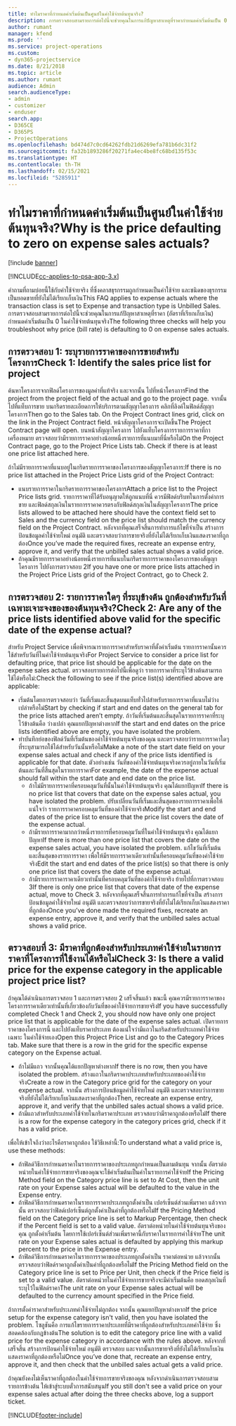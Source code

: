 ```yaml
---
title: ทำไมราคาที่กำหนดค่าเริ่มต้นเป็นศูนย์ในค่าใช้จ่ายต้นทุนจริง?
description: การตรวจสอบสามรายการต่อไปนี้จะช่วยคุณในการแก้ปัญหาสาเหตุที่ราคากำหนดค่าเริ่มต้นเป็น 0 ในค่าใช้จ่ายต้นทุนจริง
author: rumant
manager: kfend
ms.prod: ''
ms.service: project-operations
ms.custom:
- dyn365-projectservice
ms.date: 8/21/2018
ms.topic: article
ms.author: rumant
audience: Admin
search.audienceType:
- admin
- customizer
- enduser
search.app:
- D365CE
- D365PS
- ProjectOperations
ms.openlocfilehash: bd474d7c0cd64262fdb21d6269efa781b6dc31f2
ms.sourcegitcommit: fa32b1893286f20271fa4ec4be8fc68bd135f53c
ms.translationtype: HT
ms.contentlocale: th-TH
ms.lasthandoff: 02/15/2021
ms.locfileid: "5285911"
---
```

# <a name="why-is-the-price-defaulting-to-zero-on-expense-sales-actuals"></a><span data-ttu-id="3e97c-103">ทำไมราคาที่กำหนดค่าเริ่มต้นเป็นศูนย์ในค่าใช้จ่ายต้นทุนจริง?</span><span class="sxs-lookup"><span data-stu-id="3e97c-103">Why is the price defaulting to zero on expense sales actuals?</span></span>

[!include [banner](../includes/psa-now-project-operations.md)]

[!INCLUDE[cc-applies-to-psa-app-3.x](../includes/cc-applies-to-psa-app-3x.md)]

<span data-ttu-id="3e97c-104">คำถามที่ถามบ่อยนี้ใช้กับค่าใช้จ่ายจริง ที่ซึ่งคลาสธุรกรรมถูกกำหนดเป็นค่าใช้จ่าย และชนิดของธุรกรรมเป็นยอดขายที่ยังไม่ได้เรียกเก็บเงิน</span><span class="sxs-lookup"><span data-stu-id="3e97c-104">This FAQ applies to expense actuals where the transaction class is set to Expense and transaction type is Unbilled Sales.</span></span> <span data-ttu-id="3e97c-105">การตรวจสอบสามรายการต่อไปนี้จะช่วยคุณในการแก้ปัญหาสาเหตุที่ราคา (อัตราที่เรียกเก็บเงิน) กำหนดค่าเริ่มต้นเป็น 0 ในค่าใช้จ่ายต้นทุนจริง</span><span class="sxs-lookup"><span data-stu-id="3e97c-105">The following three checks will help you troubleshoot why price (bill rate) is defaulting to 0 on expense sales actuals.</span></span>

## <a name="check-1-identify-the-sales-price-list-for-project"></a><span data-ttu-id="3e97c-106">การตรวจสอบ 1: ระบุรายการราคาของการขายสำหรับโครงการ</span><span class="sxs-lookup"><span data-stu-id="3e97c-106">Check 1: Identify the sales price list for project</span></span>

<span data-ttu-id="3e97c-107">ค้นหาโครงการจากฟิลด์โครงการของมูลค่าที่แท้จริง และจากนั้น ไปที่หน้าโครงการ</span><span class="sxs-lookup"><span data-stu-id="3e97c-107">Find the project from the project field of the actual and go to the project page.</span></span> <span data-ttu-id="3e97c-108">จากนั้น ไปที่แท็บการขาย บนกริดรายละเอียดการให้บริการตามสัญญาโครงการ คลิกที่ลิงค์ในฟิลด์สัญญาโครงการ</span><span class="sxs-lookup"><span data-stu-id="3e97c-108">Then go to the Sales tab. On the Project Contract lines grid, click on the link in the Project Contract field.</span></span> <span data-ttu-id="3e97c-109">หน้าสัญญาโครงการจะเปิดขึ้น</span><span class="sxs-lookup"><span data-stu-id="3e97c-109">The Project Contract page will open.</span></span> <span data-ttu-id="3e97c-110">บนหน้าสัญญาโครงการ ไปยังแท็บโครงการรายการราคาที่กาเครื่องหมาย ตรวจสอบว่ามีรายการราคาอย่างน้อยหนึ่งรายการที่แนบมาที่นี่หรือไม่</span><span class="sxs-lookup"><span data-stu-id="3e97c-110">On the Project Contract page, go to the Project Price Lists tab. Check if there is at least one price list attached here.</span></span>

<span data-ttu-id="3e97c-111">ถ้าไม่มีรายการราคาที่แนบอยู่ในกริดรายการราคาของโครงการของสัญญาโครงการ:</span><span class="sxs-lookup"><span data-stu-id="3e97c-111">If there is no price list attached in the Project Price Lists grid of the Project Contract:</span></span>

- <span data-ttu-id="3e97c-112">แนบรายการราคาในกริดรายการราคาของโครงการ</span><span class="sxs-lookup"><span data-stu-id="3e97c-112">Attach a price list to the Project Price lists grid.</span></span> <span data-ttu-id="3e97c-113">รายการราคาที่ได้รับอนุญาตให้ถูกแนบที่นี่ ควรมีฟิลด์บริบทในการตั้งค่าการขาย และฟิลด์สกุลเงินในรายการราคาควรตรงกับฟิลด์สกุลเงินในสัญญาโครงการ</span><span class="sxs-lookup"><span data-stu-id="3e97c-113">The price lists allowed to be attached here should have the context field set to Sales and the currency field on the price list should match the currency field on the Project Contract.</span></span> <span data-ttu-id="3e97c-114">หลังจากที่คุณเสร็จสิ้นการทำการแก้ไขที่จำเป็น สร้างการป้อนข้อมูลค่าใช้จ่ายใหม่ อนุมัติ และตรวจสอบว่าการขายจริงที่ยังไม่ได้เรียกเก็บเงินแสดงราคาที่ถูกต้อง</span><span class="sxs-lookup"><span data-stu-id="3e97c-114">Once you’ve made the required fixes, recreate an expense entry, approve it, and verify that the unbilled sales actual shows a valid price.</span></span>
- <span data-ttu-id="3e97c-115">ถ้าคุณมีรายการราคาอย่างน้อยหนึ่งรายการที่แนบในกริดรายการราคาของโครงการของสัญญาโครงการ ไปยังการตรวจสอบ 2</span><span class="sxs-lookup"><span data-stu-id="3e97c-115">If you have one or more price lists attached in the Project Price Lists grid of the Project Contract, go to Check 2.</span></span>

## <a name="check-2-are-any-of-the-price-lists-identified-above-valid-for-the-specific-date-of-the-expense-actual"></a><span data-ttu-id="3e97c-116">การตรวจสอบ 2: รายการราคาใดๆ ที่ระบุข้างต้น ถูกต้องสำหรับวันที่เฉพาะเจาะจงของของต้นทุนจริง?</span><span class="sxs-lookup"><span data-stu-id="3e97c-116">Check 2: Are any of the price lists identified above valid for the specific date of the expense actual?</span></span>

<span data-ttu-id="3e97c-117">สำหรับ Project Service เพื่อพิจารณารายการราคาสำหรับราคาที่ตั้งค่าเริ่มต้น รายการราคานั้นควรใช้สำหรับวันที่ในค่าใช้จ่ายต้นทุนจริง</span><span class="sxs-lookup"><span data-stu-id="3e97c-117">For Project Service to consider a price list for defaulting price, that price list should be applicable for the date on the expense sales actual.</span></span> <span data-ttu-id="3e97c-118">ตรวจสอบรายการต่อไปนี้เพื่อดูว่า รายการราคาที่ระบุไว้ข้างต้นสามารถใช้ได้หรือไม่:</span><span class="sxs-lookup"><span data-stu-id="3e97c-118">Check the following to see if the price list(s) identified above are applicable:</span></span>

- <span data-ttu-id="3e97c-119">เริ่มต้นโดยการตรวจสอบว่า วันที่เริ่มและสิ้นสุดบนแท็บทั่วไปสำหรับรายการราคาที่แนบไม่ว่างเปล่าหรือไม่</span><span class="sxs-lookup"><span data-stu-id="3e97c-119">Start by checking if start and end dates on the general tab for the price lists attached aren’t empty.</span></span> <span data-ttu-id="3e97c-120">ถ้าวันที่เริ่มต้นและสิ้นสุดในรายการราคาที่ระบุไว้ข้างต้นคือ ว่างเปล่า คุณแยกปัญหาต่างหาก</span><span class="sxs-lookup"><span data-stu-id="3e97c-120">If the start and end dates on the price lists identified above are empty, you have isolated the problem.</span></span> 
- <span data-ttu-id="3e97c-121">ทำบันทึกย่อของฟิลด์วันที่เริ่มต้นของค่าใช้จ่ายต้นทุนจริงของคุณ และตรวจสอบว่ารายการราคาใดๆ ที่ระบุสามารถใช้ได้สำหรับวันนั้นหรือไม่</span><span class="sxs-lookup"><span data-stu-id="3e97c-121">Make a note of the start date field on your expense sales actual and check if any of the price lists identified is applicable for that date.</span></span> <span data-ttu-id="3e97c-122">ตัวอย่างเช่น วันที่ของค่าใช้จ่ายต้นทุนจริงควรอยู่ภายในวันที่เริ่มต้นและวันที่สิ้นสุดในรายการราคา</span><span class="sxs-lookup"><span data-stu-id="3e97c-122">For example, the date of the expense actual should fall within the start date and end date on the price list.</span></span> 
    - <span data-ttu-id="3e97c-123">ถ้าไม่มีรายการราคาที่ครอบคลุมวันที่นั้นในค่าใช้จ่ายต้นทุนจริง คุณได้แยกปัญหา</span><span class="sxs-lookup"><span data-stu-id="3e97c-123">If there is no price list that covers that date on the expense sales actual, you have isolated the problem.</span></span> <span data-ttu-id="3e97c-124">ปรับเปลี่ยนวันที่เริ่มและสิ้นสุดของรายการราคาเพื่อให้แน่ใจว่า รายการราคาครอบคลุมวันที่ของค่าใช้จ่ายจริง</span><span class="sxs-lookup"><span data-stu-id="3e97c-124">Modify the start and end dates of the price list to ensure that the price list covers the date of the expense actual.</span></span> 
    - <span data-ttu-id="3e97c-125">ถ้ามีรายการราคามากกว่าหนึ่งรายการที่ครอบคลุมวันที่ในค่าใช้จ่ายต้นทุนจริง คุณได้แยกปัญหา</span><span class="sxs-lookup"><span data-stu-id="3e97c-125">If there is more than one price list that covers the date on the expense sales actual, you have isolated the problem.</span></span> <span data-ttu-id="3e97c-126">แก้ไขวันที่เริ่มต้นและสิ้นสุดของรายการราคา เพื่อให้มีรายการราคาเดียวเท่านั้นที่ครอบคลุมวันที่ของค่าใช้จ่ายจริง</span><span class="sxs-lookup"><span data-stu-id="3e97c-126">Edit the start and end dates of the price list(s) so that there is only one price list that covers the date of the expense actual.</span></span> 
    - <span data-ttu-id="3e97c-127">ถ้ามีรายการราคาราคาเดียวเท่านั้นที่ครอบคลุมวันที่ของค่าใช้จ่ายจริง ย้ายไปที่การตรวจสอบ 3</span><span class="sxs-lookup"><span data-stu-id="3e97c-127">If there is only one price list that covers that date of the expense actual, move to Check 3.</span></span>
<span data-ttu-id="3e97c-128">หลังจากที่คุณเสร็จสิ้นการทำการแก้ไขที่จำเป็น สร้างการป้อนข้อมูลค่าใช้จ่ายใหม่ อนุมัติ และตรวจสอบว่าการขายจริงที่ยังไม่ได้เรียกเก็บเงินแสดงราคาที่ถูกต้อง</span><span class="sxs-lookup"><span data-stu-id="3e97c-128">Once you’ve done made the required fixes, recreate an expense entry, approve it, and verify that the unbilled sales actual shows a valid price.</span></span>

## <a name="check-3-is-there-a-valid-price-for-the-expense-category-in-the-applicable-project-price-list"></a><span data-ttu-id="3e97c-129">ตรวจสอบที่ 3: มีราคาที่ถูกต้องสำหรับประเภทค่าใช้จ่ายในรายการราคาที่โครงการที่ใช้งานได้หรือไม่</span><span class="sxs-lookup"><span data-stu-id="3e97c-129">Check 3: Is there a valid price for the expense category in the applicable project price list?</span></span> 

<span data-ttu-id="3e97c-130">ถ้าคุณได้ดำเนินการตรวจสอบ 1 และการตรวจสอบ 2 เสร็จสิ้นแล้ว ขณะนี้ คุณควรมีรายการราคาของโครงการราคาเดียวเท่านั้นที่เกี่ยวข้องกับวันที่ของค่าใช้จ่ายการขายจริง</span><span class="sxs-lookup"><span data-stu-id="3e97c-130">If you have successfully completed Check 1 and Check 2, you should now have only one project price list that is applicable for the date of the expense sales actual.</span></span> <span data-ttu-id="3e97c-131">เปิดรายการราคาของโครงการนี้ และไปยังแท็บราคาประเภท ต้องแน่ใจว่ามีแถวในกริดสำหรับประเถทค่าใช้จ่ายเฉพาะ ในค่าใช้จ่ายเอง</span><span class="sxs-lookup"><span data-stu-id="3e97c-131">Open this Project Price List and go to the Category Prices tab. Make sure that there is a row in the grid for the specific expense category on the Expense actual.</span></span>
 
- <span data-ttu-id="3e97c-132">ถ้าไม่มีแถว จากนั้นคุณได้แยกปัญหาต่างหาก</span><span class="sxs-lookup"><span data-stu-id="3e97c-132">If there is no row, then you have isolated the problem.</span></span> <span data-ttu-id="3e97c-133">สร้างแถวในกริดราคาประเภทสำหรับประเภทของค่าใช้จ่ายจริง</span><span class="sxs-lookup"><span data-stu-id="3e97c-133">Create a row in the Category price grid for the category on your expense actual.</span></span> <span data-ttu-id="3e97c-134">จากนั้น สร้างการป้อนข้อมูลค่าใช้จ่ายใหม่ อนุมัติ และตรวจสอบว่าการขายจริงที่ยังไม่ได้เรียกเก็บเงินแสดงราคาที่ถูกต้อง</span><span class="sxs-lookup"><span data-stu-id="3e97c-134">Then, recreate an expense entry, approve it, and verify that the unbilled sales actual shows a valid price.</span></span> 
- <span data-ttu-id="3e97c-135">ถ้ามีแถวสำหรับประเภทค่าใช้จ่ายในกริดราคาประเภท ตรวจสอบว่ามีราคาถูกต้องหรือไม่</span><span class="sxs-lookup"><span data-stu-id="3e97c-135">If there is a row for the expense category in the category prices grid, check if it has a valid price.</span></span>

<span data-ttu-id="3e97c-136">เพื่อให้เข้าใจถึงว่าอะไรคือราคาถูกต้อง ใช้วิธีเหล่านี้:</span><span class="sxs-lookup"><span data-stu-id="3e97c-136">To understand what a valid price is, use these methods:</span></span>

- <span data-ttu-id="3e97c-137">ถ้าฟิลด์วิธีการกำหนดราคาในรายการราคาของประเภทถูกกำหนดเป็นตามต้นทุน จากนั้น อัตราต่อหน่วยในค่าใช้จ่ายการขายจริงของคุณจะใช้ค่าเริ่มต้นเป็นค่าในรายการค่าใช้จ่าย</span><span class="sxs-lookup"><span data-stu-id="3e97c-137">If the Pricing Method field on the Category price line is set to At Cost, then the unit rate on your Expense sales actual will be defaulted to the value in the Expense entry.</span></span>
- <span data-ttu-id="3e97c-138">ถ้าฟิลด์วิธีการกำหนดราคาในรายการราคาประเภทถูกตั้งค่าเป็น เปอร์เซ็นต์ส่วนเพิ่มราคา แล้วจากนั้น ตรวจสอบว่าฟิลด์เปอร์เซ็นต์ถูกตั้งค่าเป็นค่าที่ถูกต้องหรือไม่</span><span class="sxs-lookup"><span data-stu-id="3e97c-138">If the Pricing Method field on the Category price line is set to Markup Percentage, then check if the Percent field is set to a valid value.</span></span> <span data-ttu-id="3e97c-139">อัตราต่อหน่วยในค่าใช้จ่ายต้นทุนจริงของคุณ ถูกตั้งค่าเริ่มต้น โดยการใช้เปอร์เซ็นต์ส่วนเพิ่มราคานี้กับราคาในรายการค่าใช้จ่าย</span><span class="sxs-lookup"><span data-stu-id="3e97c-139">The unit rate on your Expense sales actual is defaulted by applying this markup percent to the price in the Expense entry.</span></span>
- <span data-ttu-id="3e97c-140">ถ้าฟิลด์วิธีการกำหนดราคาในรายการราคาของประเภทถูกตั้งค่าเป็น ราคาต่อหน่วย แล้วจากนั้น ตรวจสอบว่าฟิลด์ราคาถูกตั้งค่าเป็นค่าที่ถูกต้องหรือไม่</span><span class="sxs-lookup"><span data-stu-id="3e97c-140">If the Pricing Method field on the Category price line is set to Price per Unit, then check if the Price field is set to a valid value.</span></span> <span data-ttu-id="3e97c-141">อัตราต่อหน่วยในค่าใช้จ่ายการขายจริงจะมีค่าเริ่มต้นคือ ยอดสกุลเงินที่ระบุไว้ในฟิลด์ราคา</span><span class="sxs-lookup"><span data-stu-id="3e97c-141">The unit rate on your Expense sales actual will be defaulted to the currency amount specified in the Price field.</span></span>

<span data-ttu-id="3e97c-142">ถ้าการตั้งค่าราคาสำหรับประเภทค่าใช้จ่ายไม่ถูกต้อง จากนั้น คุณแยกปัญหาต่างหาก</span><span class="sxs-lookup"><span data-stu-id="3e97c-142">If the price setup for the expense category isn't valid, then you have isolated the problem.</span></span> <span data-ttu-id="3e97c-143">โซลูชันคือ การแก้ไขรายการราคาประเภทที่มีราคาที่ถูกต้องสำหรับประเภทค่าใช้จ่าย ซึ่งสอดคล้องกับกฎข้างต้น</span><span class="sxs-lookup"><span data-stu-id="3e97c-143">The solution is to edit the category price line with a valid price for the expense category in accordance with the rules above.</span></span> <span data-ttu-id="3e97c-144">หลังจากที่เสร็จสิ้น สร้างการป้อนค่าใช้จ่ายใหม่ อนุมัติ ตรวจสอบ และจากนั้นการขายจริงที่ยังไม่ได้เรียกเก็บเงินแสดงราคาที่ถูกต้องหรือไม่</span><span class="sxs-lookup"><span data-stu-id="3e97c-144">Once you’ve done that, recreate an expense entry, approve it, and then check that the unbilled sales actual gets a valid price.</span></span>

<span data-ttu-id="3e97c-145">ถ้าคุณยังคงไม่เห็นราคาที่ถูกต้องในค่าใช้จ่ายการขายจริงของคุณ หลังจากดำเนินการตรวจสอบสามรายการข้างต้น ให้เข้าสู่ระบบตั๋วการสนับสนุน</span><span class="sxs-lookup"><span data-stu-id="3e97c-145">If you still don't see a valid price on your expense sales actual after doing the three checks above, log a support ticket.</span></span>




[!INCLUDE[footer-include](../includes/footer-banner.md)]